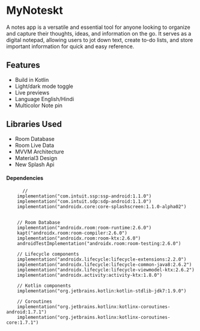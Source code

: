 # MyNoteskt

A notes app is a versatile and essential tool for anyone looking to organize and capture their thoughts, ideas, and information on the go. It serves as a digital notepad, allowing users to jot down text, create to-do lists, and store important information for quick and easy reference.


## Features

- Build in Kotlin
- Light/dark mode toggle
- Live previews
- Language English/Hindi
- Multicolor Note pin


## Libraries Used
- Room Database
- Room Live Data
- MVVM Architecture
- Material3 Design
- New Splash Api

#### Dependencies 

```
      //
    implementation("com.intuit.ssp:ssp-android:1.1.0")
    implementation("com.intuit.sdp:sdp-android:1.1.0")
    implementation("androidx.core:core-splashscreen:1.1.0-alpha02")


    // Room Database
    implementation("androidx.room:room-runtime:2.6.0")
    kapt("androidx.room:room-compiler:2.6.0")
    implementation("androidx.room:room-ktx:2.6.0")
    androidTestImplementation("androidx.room:room-testing:2.6.0")

    // Lifecycle components
    implementation("androidx.lifecycle:lifecycle-extensions:2.2.0")
    implementation("androidx.lifecycle:lifecycle-common-java8:2.6.2")
    implementation("androidx.lifecycle:lifecycle-viewmodel-ktx:2.6.2")
    implementation("androidx.activity:activity-ktx:1.8.0")

    // Kotlin components
    implementation("org.jetbrains.kotlin:kotlin-stdlib-jdk7:1.9.0")

    // Coroutines
    implementation("org.jetbrains.kotlinx:kotlinx-coroutines-android:1.7.1")
    implementation("org.jetbrains.kotlinx:kotlinx-coroutines-core:1.7.1")
```

